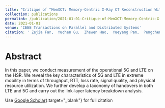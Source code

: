 ```yaml
---
title: "Critique of “MemXCT: Memory-Centric X-Ray CT Reconstruction With Massive Parallelization” by SCC Team From Peking University"
collection: publications
permalink: /publication/2021-01-01-Critique-of-MemXCT-Memory-Centric-X-Ray-CT-Reconstruction-With-Massive-Parallelization-by-SCC-Team-From-Peking-University
date: 2021-01-01
venue: 'IEEE Transactions on Parallel and Distributed Systems'
citation: ' Zejia Fan,  Yuchen Gu,  Zhewen Hao,  Yueyang Pan,  Pengcheng Xu,  Yuxuan Yan,  Fangyuan Yang,  Zhenxin Fu,  Yun Liang, &quot;Critique of “MemXCT: Memory-Centric X-Ray CT Reconstruction With Massive Parallelization” by SCC Team From Peking University.&quot; IEEE Transactions on Parallel and Distributed Systems, 2021.'
---
```

# Abstract
In this paper, we conduct measurement of the operational 5G and LTE on the HSR. We reveal the key characteristics of 5G and LTE in extreme mobility in terms of throughput, RTT, loss rate, signal quality, and physical resource utilization. We further develop a taxonomy of handovers in both LTE and 5G and carry out the link-layer latency breakdown analysis. 


Use [Google Scholar](https://scholar.google.com/scholar?q=Critique+of+“MemXCT:+Memory+Centric+X+Ray+CT+Reconstruction+With+Massive+Parallelization”+by+SCC+Team+From+Peking+University){:target="_blank"} for full citation